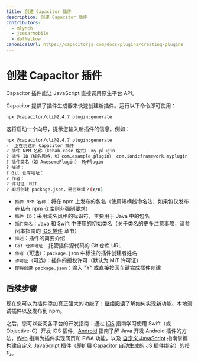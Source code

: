 ```yaml
---
title: 创建 Capacitor 插件
description: 创建 Capacitor 插件
contributors:
  - mlynch
  - jcesarmobile
  - dotNetkow
canonicalUrl: https://capacitorjs.com/docs/plugins/creating-plugins
---
```


# 创建 Capacitor 插件

Capacitor 插件能让 JavaScript 直接调用原生平台 API。

Capacitor 提供了插件生成器来快速创建新插件。运行以下命令即可使用：

```bash
npx @capacitor/cli@2.4.7 plugin:generate
```

这将启动一个向导，提示您输入新插件的信息。例如：

```bash
npx @capacitor/cli@2.4.7 plugin:generate
✏️  正在创建新 Capacitor 插件
? 插件 NPM 名称（kebab-case 格式）：my-plugin
? 插件 ID（域名风格，如 com.example.plugin） com.ionicframework.myplugin
? 插件类名（如 AwesomePlugin） MyPlugin
? 描述：
? Git 仓库地址：
? 作者：
? 许可证：MIT
? 即将创建 package.json，是否继续？(Y/n)
```

- `插件 NPM 名称`：将在 npm 上发布的包名（使用短横线命名法，如果包仅发布在私有 npm 仓库则非强制要求）
- `插件 ID`：采用域名风格的标识符，主要用于 Java 中的包名
- `插件类名`：Java 和 Swift 中使用的初始类名（关于类名的更多注意事项，请参阅本指南的 [iOS 插件](./ios) 章节）
- `描述`：插件的简要介绍
- `Git 仓库地址`：托管插件源代码的 Git 仓库 URL
- `作者`（可选）：`package.json` 中标注的插件创建者姓名
- `许可证`（可选）：插件的授权许可（默认为 MIT 许可证）
- `即将创建 package.json`：输入 "Y" 或直接按回车键完成插件创建

## 后续步骤

现在您可以为插件添加真正强大的功能了！[继续阅读](./workflow)了解如何实现新功能、本地测试插件以及发布到 npm。

之后，您可以查阅各平台的开发指南：通过 [iOS](./ios) 指南学习使用 Swift（或 Objective-C）开发 iOS 插件，[Android](./android) 指南了解 Java 开发 Android 插件的方法，[Web](./web) 指南为插件实现网页和 PWA 功能，以及 [自定义 JavaScript](./js) 指南掌握构建自定义 JavaScript 插件（即扩展 Capacitor 自动生成的 JS 插件绑定）的技巧。